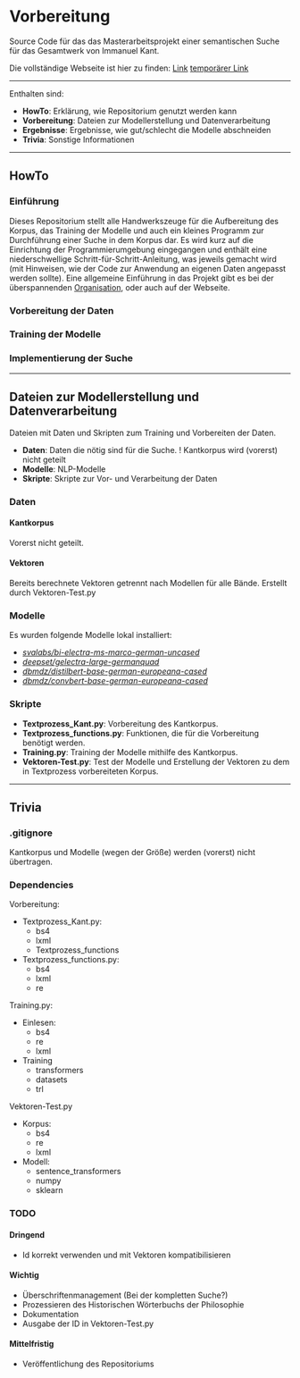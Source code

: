# Vorbereitung
Source Code für das das Masterarbeitsprojekt einer semantischen Suche für das Gesamtwerk von Immanuel Kant.

Die vollständige Webseite ist hier zu finden:
[Link](http://www.in-medias-res.wagnerhof.net)
[temporärer Link](https://in-medias-res.honig-wagner.eu)

---

Enthalten sind:

- **HowTo**: Erklärung, wie Repositorium genutzt werden kann
- **Vorbereitung**: Dateien zur Modellerstellung und Datenverarbeitung
- **Ergebnisse**: Ergebnisse, wie gut/schlecht die Modelle abschneiden
- **Trivia**: Sonstige Informationen

---

## HowTo

### Einführung

Dieses Repositorium stellt alle Handwerkszeuge für die Aufbereitung des Korpus, das Training der Modelle und auch ein kleines Programm zur Durchführung einer Suche in dem Korpus dar. Es wird kurz auf die Einrichtung der Programmierumgebung eingegangen und enthält eine niederschwellige Schritt-für-Schritt-Anleitung, was jeweils gemacht wird (mit Hinweisen, wie der Code zur Anwendung an eigenen Daten angepasst werden sollte). Eine allgemeine Einführung in das Projekt gibt es bei der überspannenden [Organisation](https://github.com/In-Medias-Res-Wagnerhof-net), oder auch auf der Webseite.

### Vorbereitung der Daten

### Training der Modelle

### Implementierung der Suche

---

## Dateien zur Modellerstellung und Datenverarbeitung

Dateien mit Daten und Skripten zum Training und Vorbereiten der Daten.

- **Daten**: Daten die nötig sind für die Suche. ! Kantkorpus wird (vorerst) nicht geteilt
- **Modelle**: NLP-Modelle
- **Skripte**: Skripte zur Vor- und Verarbeitung der Daten


### Daten

#### Kantkorpus

Vorerst nicht geteilt.

#### Vektoren

Bereits berechnete Vektoren getrennt nach Modellen für alle Bände. Erstellt durch Vektoren-Test.py

### Modelle

Es wurden folgende Modelle lokal installiert:
- *[svalabs/bi-electra-ms-marco-german-uncased](https://huggingface.co/svalabs/bi-electra-ms-marco-german-uncased)*
- *[deepset/gelectra-large-germanquad](https://huggingface.co/deepset/gelectra-large-germanquad)*
- *[dbmdz/distilbert-base-german-europeana-cased](https://huggingface.co/dbmdz/distilbert-base-german-europeana-cased)*
- *[dbmdz/convbert-base-german-europeana-cased](https://huggingface.co/dbmdz/convbert-base-german-europeana-cased)*

### Skripte

- **Textprozess_Kant.py**: Vorbereitung des Kantkorpus.
- **Textprozess_functions.py**: Funktionen, die für die Vorbereitung benötigt werden.
- **Training.py**: Training der Modelle mithilfe des Kantkorpus.
- **Vektoren-Test.py**: Test der Modelle und Erstellung der Vektoren zu dem in Textprozess vorbereiteten Korpus.

---

## Trivia

### .gitignore

Kantkorpus und Modelle (wegen der Größe) werden (vorerst) nicht übertragen.

### Dependencies

Vorbereitung:
- Textprozess_Kant.py:
    - bs4
    - lxml
    - Textprozess_functions
- Textprozess_functions.py:
    - bs4
    - lxml
    - re

Training.py:
- Einlesen:
    - bs4
    - re
    - lxml
- Training
    - transformers
    - datasets
    - trl

Vektoren-Test.py
- Korpus:
    - bs4
    - re
    - lxml
- Modell:
    - sentence_transformers
    - numpy
    - sklearn

### TODO

#### Dringend

- Id korrekt verwenden und mit Vektoren kompatibilisieren

#### Wichtig

- Überschriftenmanagement (Bei der kompletten Suche?)
- Prozessieren des Historischen Wörterbuchs der Philosophie
- Dokumentation
- Ausgabe der ID in Vektoren-Test.py

#### Mittelfristig

- Veröffentlichung des Repositoriums